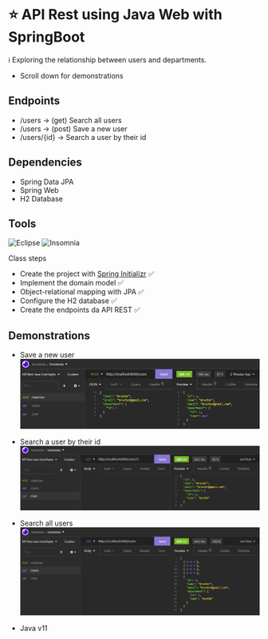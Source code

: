 # :star: API Rest using Java Web with SpringBoot

:information_source: Exploring the relationship between users and departments.

- Scroll down for demonstrations

## Endpoints 
- /users -> (get) Search all users
- /users -> (post) Save a new user
- /users/{id} -> Search a user by their id

## Dependencies
- Spring Data JPA
- Spring Web
- H2 Database

## Tools
![Eclipse](https://img.shields.io/badge/Eclipse-FE7A16.svg?style=for-the-badge&logo=Eclipse&logoColor=white)
![Insomnia](https://img.shields.io/badge/Insomnia-black?style=for-the-badge&logo=insomnia&logoColor=5849BE)

Class steps
- Create the project with [Spring Initializr] :white_check_mark:
- Implement the domain model :white_check_mark:
- Object-relational mapping with JPA :white_check_mark:
- Configure the H2 database :white_check_mark:
- Create the endpoints da API REST :white_check_mark:

## Demonstrations 

- Save a new user
![Demo: 'Save a new user'](imagensDemo/01.newUser.png) 

- Search a user by their id
![Demo: 'Search a user by their id'](imagensDemo/03.User.png)

- Search all users
![Demo: 'Search all users'](imagensDemo/02.Users.png)

* Java v11

[Spring Initializr]: https://start.spring.io
